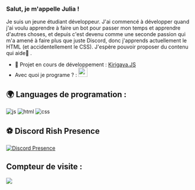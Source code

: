 ### Salut, je m'appelle Julia !
Je suis un jeune étudiant développeur.
J'ai commencé à développer quand j'ai voulu apprendre à faire un bot pour passer mon temps et apprendre d'autres choses, et depuis c'est devenu comme une seconde passion qui m'a amené à faire plus que juste Discord, donc j'apprends actuellement le HTML (et accidentellement le CSS). J'espère pouvoir proposer du contenu qui aide🙂 .

- 🔭 Projet en cours de développement : [Kirigaya.JS](https://github.com/yoviscky/Kirigaya.JS)
- Avec quoi je programe ? : <img alt="vscode" width="25px" src="https://upload.wikimedia.org/wikipedia/commons/thumb/9/9a/Visual_Studio_Code_1.35_icon.svg/512px-Visual_Studio_Code_1.35_icon.svg.png"/>

## 🌍 Languages de programation :
<p>
  <img alt="js" src="https://img.shields.io/badge/-Javascript-FFEE00?style=flat-square&logo=javascript&logoColor=black" />
  <img alt="html" src="https://img.shields.io/badge/-HTML-FF8300?style=flat-square&logo=html5&logoColor=white" />
  <img alt="css" src="https://img.shields.io/badge/-CSS-blue?style=flat-square&logo=css&logoColor=blue" />
</p>

## ⚽ Discord Rish Presence
[![Discord Presence](https://lanyard.cnrad.dev/api/749789188378984591)](https://discord.com/users/749789188378984591)
  
## Compteur de visite :
<p align="left"> 
  <img src="https://profile-counter.glitch.me/yoviscky/count.svg" />
</p>
